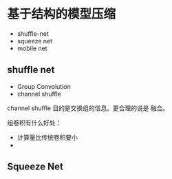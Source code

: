 # 基于结构的模型压缩

* shuffle-net
* squeeze net
* mobile net



## shuffle net

* Group Convolution
* channel shuffle

channel shuffle 目的是交换组的信息。更合理的说是 融合。



组卷积有什么好处：

* 计算量比传统卷积要小
* ​

## Squeeze Net

